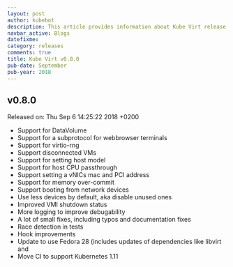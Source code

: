 ```yaml
---
layout: post
author: kubebot
description: This article provides information about Kube Virt release v0.8.0 changes
navbar_active: Blogs
datefixme:
category: releases
comments: true
title: Kube Virt v0.8.0
pub-date: September
pub-year: 2018
---
```



## v0.8.0

Released on: Thu Sep 6 14:25:22 2018 +0200

- Support for DataVolume
- Support for a subprotocol for webbrowser terminals
- Support for virtio-rng
- Support disconnected VMs
- Support for setting host model
- Support for host CPU passthrough
- Support setting a vNICs mac and PCI address
- Support for memory over-commit
- Support booting from network devices
- Use less devices by default, aka disable unused ones
- Improved VMI shutdown status
- More logging to improve debugability
- A lot of small fixes, including typos and documentation fixes
- Race detection in tests
- Hook improvements
- Update to use Fedora 28 (includes updates of dependencies like libvirt and
- Move CI to support Kubernetes 1.11
